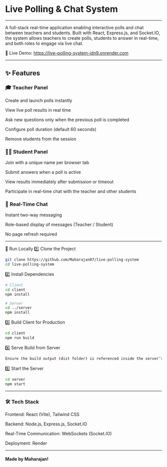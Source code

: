 # Live Polling & Chat System

---
A full-stack real-time application enabling interactive polls and chat between teachers and students. Built with React, Express.js, and Socket.IO, the system allows teachers to create polls, students to answer in real-time, and both roles to engage via live chat.

🔗 Live Demo: https://live-polling-system-idn9.onrender.com

---

## ✨ Features
### 🎓 Teacher Panel
Create and launch polls instantly

View live poll results in real time

Ask new questions only when the previous poll is completed

Configure poll duration (default 60 seconds)

Remove students from the session

### 🧑‍🎓 Student Panel
Join with a unique name per browser tab

Submit answers when a poll is active

View results immediately after submission or timeout

Participate in real-time chat with the teacher and other students

### 💬 Real-Time Chat
Instant two-way messaging

Role-based display of messages (Teacher / Student)

No page refresh required

----

🚀 Run Locally
1️⃣ Clone the Project
```bash
git clone https://github.com/Maharajan07/live-polling-system
cd live-polling-system
```
2️⃣ Install Dependencies
```bash
# Client
cd client
npm install

# Server
cd ../server
npm install
```
3️⃣ Build Client for Production
```bash
cd client
npm run build
```
4️⃣ Serve Build from Server
```bash
Ensure the build output (dist folder) is referenced inside the server’s index.js for production serving.
```
5️⃣ Start the Server
```bash
cd server
npm start
```
----
### 🛠 Tech Stack
Frontend: React (Vite), Tailwind CSS

Backend: Node.js, Express.js, Socket.IO

Real-Time Communication: WebSockets (Socket.IO)

Deployment: Render

----

#### Made by Maharajan!
